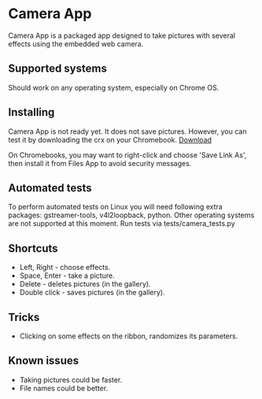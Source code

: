 Camera App
==========

Camera App is a packaged app designed to take pictures with several effects using the embedded web camera.

Supported systems
-----------------
Should work on any operating system, especially on Chrome OS.

Installing
----------

Camera App is not ready yet. It does not save pictures. However, you can test it by downloading the crx on your Chromebook.
[Download](https://github.com/GoogleChrome/camera-app/blob/master/build-packages/camera.crx?raw=true)

On Chromebooks, you may want to right-click and choose 'Save Link As', then install it from Files App to avoid security messages.

Automated tests
---------------

To perform automated tests on Linux you will need following extra packages: gstreamer-tools, v4l2loopback, python. Other operating systems are not supported at this moment.
Run tests via tests/camera_tests.py

Shortcuts
---------
* Left, Right - choose effects.
* Space, Enter - take a picture.
* Delete - deletes pictures (in the gallery).
* Double click - saves pictures (in the gallery).

Tricks
------
* Clicking on some effects on the ribbon, randomizes its parameters.

Known issues
------------
* Taking pictures could be faster.
* File names could be better.
